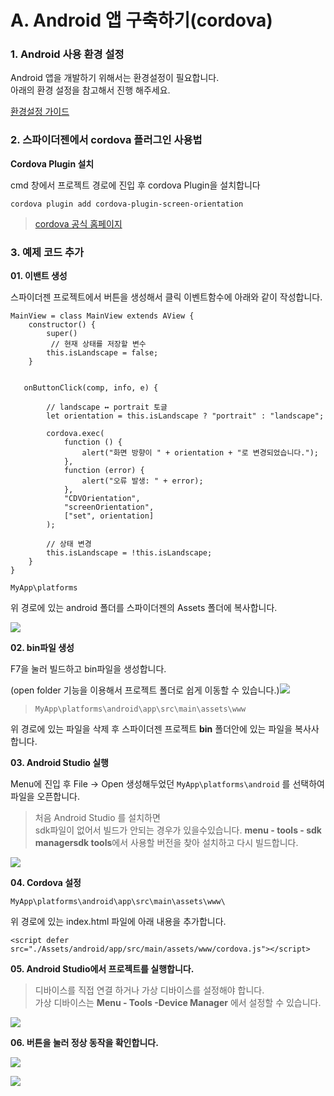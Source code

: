 # A. Android 앱 구축하기(cordova)

### 1. Android 사용 환경 설정

Android 앱을 개발하기 위해서는 환경설정이 필요합니다.\
아래의 환경 설정을 참고해서 진행 해주세요.

[환경설정 가이드](../../../03-start-guide/04-mobile/a-android.md)

### 2. 스파이더젠에서 cordova 플러그인 사용법

**Cordova Plugin 설치**

cmd 창에서 프로젝트 경로에 진입 후 cordova Plugin을 설치합니다

`cordova plugin add cordova-plugin-screen-orientation`

> [cordova 공식 홈페이지](https://cordova.apache.org/plugins/)

### 3. 예제 코드 추가

**01. 이밴트 생성**

스파이더젠 프로젝트에서 버튼을 생성해서 클릭 이벤트함수에 아래와 같이 작성합니다.

```
MainView = class MainView extends AView {
    constructor() {
        super()
         // 현재 상태를 저장할 변수
        this.isLandscape = false;
    }


   onButtonClick(comp, info, e) {

        // landscape ↔ portrait 토글
        let orientation = this.isLandscape ? "portrait" : "landscape";

        cordova.exec(
            function () {
                alert("화면 방향이 " + orientation + "로 변경되었습니다.");
            },
            function (error) {
                alert("오류 발생: " + error);
            },
            "CDVOrientation",
            "screenOrientation",
            ["set", orientation]
        );

        // 상태 변경
        this.isLandscape = !this.isLandscape;
    }
}

```

`MyApp\platforms`

위 경로에 있는 android 폴더를 스파이더젠의 Assets 폴더에 복사합니다.

![](../../../.gitbook/assets/assets.png)

**02. bin파일 생성**

F7을 눌러 빌드하고 bin파일을 생성합니다.

(open folder 기능을 이용해서 프로젝트 폴더로 쉽게 이동할 수 있습니다.)![](../../../.gitbook/assets/build.png)

> `MyApp\platforms\android\app\src\main\assets\www`



위 경로에 있는 파일을 삭제 후 스파이더젠 프로젝트 **bin** 폴더안에 있는 파일을 복사사합니다.

**03. Android Studio 실행**

Menu에 진입 후 File -> Open 생성해두었던 `MyApp\platforms\android` 를 선택하여 파일을 오픈합니다.

> 처음 Android Studio 를 설치하면\
> sdk파일이 없어서 빌드가 안되는 경우가 있을수있습니다. **menu - tools - sdk managersdk tools**에서 사용할 버전을 찾아 설치하고 다시 빌드합니다.

![](<../../../.gitbook/assets/sdk_tools (1).png>)

**04. Cordova 설정**

`MyApp\platforms\android\app\src\main\assets\www\`

위 경로에 있는 index.html 파일에 아래 내용을 추가합니다.

`<script defer src="./Assets/android/app/src/main/assets/www/cordova.js"></script>`

**05. Android Studio에서 프로젝트를 실행합니다.**

> 디바이스를 직접 연결 하거나 가상 디바이스를 설정해야 합니다.\
> 가상 디바이스는 **Menu - Tools -Device Manager** 에서 설정할 수 있습니다.

![](../../../.gitbook/assets/Android001.png)

**06. 버튼을 눌러 정상 동작을 확인합니다.**

![](../../../.gitbook/assets/Android002.png)

![](../../../.gitbook/assets/Android003.png)
